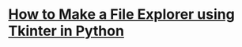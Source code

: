 # [How to Make a File Explorer using Tkinter in Python](https://www.thepythoncode.com/article/create-a-simple-file-explorer-using-tkinter-in-python)